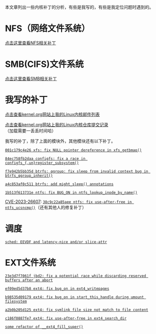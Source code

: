本文章列出一些内核补丁的分析，有些是我写的，有些是我定位问题时遇到的。

# NFS（网络文件系统）

[点击这里查看NFS相关补丁](https://chenxiaosong.com/courses/nfs/nfs-patches.html)

# SMB(CIFS)文件系统

[点击这里查看SMB相关补丁](https://chenxiaosong.com/courses/smb/smb-patches.html)

# 我写的补丁

[点击查看kernel.org网站上我的Linux内核邮件列表](https://lore.kernel.org/all/?q=chenxiaosong)

[点击查看kernel.org网站上我的Linux内核仓库提交记录](https://git.kernel.org/pub/scm/linux/kernel/git/next/linux-next.git/log/?qt=grep&q=chenxiaosong)（加载需要一丢丢时间哈）

我写的补丁，除了上面的模块外，其他模块还有以下补丁。

[`001c179c4e26 xfs: fix NULL pointer dereference in xfs_getbmap()`](https://chenxiaosong.com/courses/kernel/patches/xfs-fix-NULL-pointer-dereference-in-xfs_getbmap.html)

[`84ec758fb2daa configfs: fix a race in configfs_{,un}register_subsystem()`](https://chenxiaosong.com/courses/kernel/patches/configfs-fix-a-race-in-configfs_-un-register_subsyst.html)

[`f7e942b5bb35d btrfs: qgroup: fix sleep from invalid context bug in btrfs_qgroup_inherit()`](https://lore.kernel.org/all/20221116142354.1228954-3-chenxiaosong2@huawei.com/)

[`a4c853af0c511 btrfs: add might_sleep() annotations`](https://lore.kernel.org/all/20221116142354.1228954-2-chenxiaosong2@huawei.com/)

[`1b513f613731e ntfs: fix BUG_ON in ntfs_lookup_inode_by_name()`](https://lore.kernel.org/all/20220809064730.2316892-1-chenxiaosong2@huawei.com/)

[CVE-2023-26607](https://nvd.nist.gov/vuln/detail/CVE-2023-26607): [`38c9c22a85aee ntfs: fix use-after-free in ntfs_ucsncmp()`](https://lore.kernel.org/all/20220709064511.3304299-1-chenxiaosong2@huawei.com/)（还有其他人的修复补丁）

# 调度

[`sched: EEVDF and latency-nice and/or slice-attr`](https://chenxiaosong.com/courses/kernel/patches/sched-EEVDF-and-latency-nice-and-or-slice-attr.html)

<!--
# VFS（虚拟文件系统）

[`4595a298d556 iomap: Set all uptodate bits for an Uptodate page`](https://chenxiaosong.com/courses/kernel/patches/iomap-Set-all-uptodate-bits-for-an-Uptodate-page.html)
-->

# EXT文件系统

[`23e3d7f7061f jbd2: fix a potential race while discarding reserved buffers after an abort`](https://chenxiaosong.com/courses/kernel/patches/jbd2-fix-a-potential-race-while-discarding-reserved-.html)

[`ef09ed5d37b8 ext4: fix bug_on in ext4_writepages`](https://chenxiaosong.com/courses/kernel/patches/ext4-fix-bug_on-in-ext4_writepages.html)

[`b98535d09179 ext4: fix bug_on in start_this_handle during umount filesystem`](https://chenxiaosong.com/courses/kernel/patches/ext4-fix-bug_on-in-start_this_handle-during-umount-f.html)

[`a2b0b205d125 ext4: fix symlink file size not match to file content`](https://chenxiaosong.com/courses/kernel/patches/ext4-fix-symlink-file-size-not-match-to-file-content.html)

[`c186f0887fe7 ext4: fix use-after-free in ext4_search_dir`](https://chenxiaosong.com/courses/kernel/patches/ext4-fix-use-after-free-in-ext4_search_dir.html)

[`some refactor of __ext4_fill_super()`](https://chenxiaosong.com/courses/kernel/patches/refactor-of-__ext4_fill_super.html)
